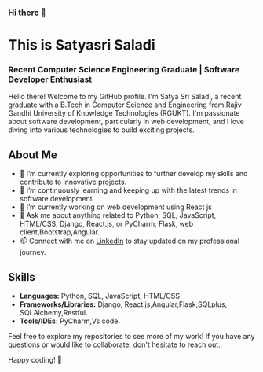 ### Hi there 👋
# This is Satyasri Saladi

### Recent Computer Science Engineering Graduate | Software Developer Enthusiast

Hello there! Welcome to my GitHub profile. I'm Satya Sri Saladi, a recent graduate with a B.Tech in Computer Science and Engineering from Rajiv Gandhi University of Knowledge Technologies (RGUKT). I'm passionate about software development, particularly in web development, and I love diving into various technologies to build exciting projects.

## About Me
- 🔭 I’m currently exploring opportunities to further develop my skills and contribute to innovative projects.
- 🌱 I’m continuously learning and keeping up with the latest trends in software development.
- 🔭 I’m currently working on web development using React js
- 💬 Ask me about anything related to Python, SQL, JavaScript, HTML/CSS, Django, React.js, or PyCharm, Flask, web client,Bootstrap,Angular.
- 📫 Connect with me on [LinkedIn](https://www.linkedin.com/in/sathyasree-saladi/) to stay updated on my professional journey.

## Skills
- **Languages:** Python, SQL, JavaScript, HTML/CSS
- **Frameworks/Libraries:** Django, React.js,Angular,Flask,SQLplus, SQLAlchemy,Restful.
- **Tools/IDEs:** PyCharm,Vs code.


Feel free to explore my repositories to see more of my work! If you have any questions or would like to collaborate, don't hesitate to reach out.

Happy coding! 🚀

